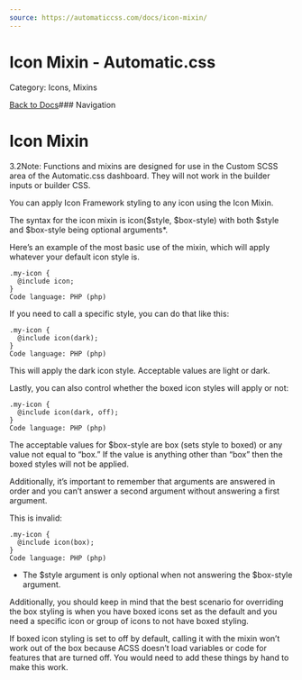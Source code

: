 ```yaml
---
source: https://automaticcss.com/docs/icon-mixin/
---
```


# Icon Mixin - Automatic.css

Category: Icons, Mixins

[Back to Docs](https://automaticcss.com/docs)### Navigation

# Icon Mixin

3.2Note: Functions and mixins are designed for use in the Custom SCSS area of the Automatic.css dashboard. They will not work in the builder inputs or builder CSS.

You can apply Icon Framework styling to any icon using the Icon Mixin.

The syntax for the icon mixin is icon($style, $box-style) with both $style and $box-style being optional arguments*.

Here’s an example of the most basic use of the mixin, which will apply whatever your default icon style is.

```
.my-icon {
  @include icon;
}
Code language: PHP (php)
```

If you need to call a specific style, you can do that like this:

```
.my-icon {
  @include icon(dark);
}
Code language: PHP (php)
```

This will apply the dark icon style. Acceptable values are light or dark.

Lastly, you can also control whether the boxed icon styles will apply or not:

```
.my-icon {
  @include icon(dark, off);
}
Code language: PHP (php)
```

The acceptable values for $box-style are box (sets style to boxed) or any value not equal to “box.” If the value is anything other than “box” then the boxed styles will not be applied.

Additionally, it’s important to remember that arguments are answered in order and you can’t answer a second argument without answering a first argument.

This is invalid:

```
.my-icon {
  @include icon(box);
}
Code language: PHP (php)
```

* The $style argument is only optional when not answering the $box-style argument.

Additionally, you should keep in mind that the best scenario for overriding the box styling is when you have boxed icons set as the default and you need a specific icon or group of icons to not have boxed styling.

If boxed icon styling is set to off by default, calling it with the mixin won’t work out of the box because ACSS doesn’t load variables or code for features that are turned off. You would need to add these things by hand to make this work.

